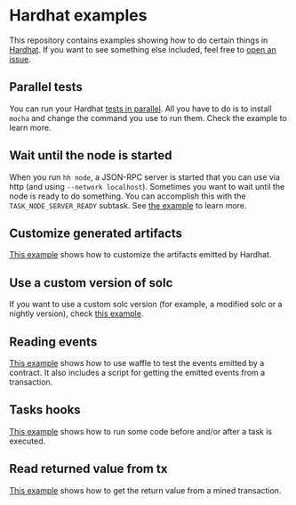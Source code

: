 # Hardhat examples

This repository contains examples showing how to do certain things in [Hardhat](http://hardhat.org/). If you want to
see something else included, feel free to [open an issue](https://github.com/fvictorio/hardhat-examples/issues/new).

## Parallel tests

You can run your Hardhat [tests in parallel](/parallel-tests). All you have to do is to install `mocha` and change the
command you use to run them. Check the example to learn more.

## Wait until the node is started

When you run `hh node`, a JSON-RPC server is started that you can use via http (and
using `--network localhost`). Sometimes you want to wait until the node is ready to
do something. You can accomplish this with the `TASK_NODE_SERVER_READY` subtask.
See [the example](/wait-until-node-ready) to learn more.

## Customize generated artifacts

[This example](/customize-artifacts) shows how to customize the artifacts emitted by Hardhat.

## Use a custom version of solc

If you want to use a custom solc version (for example, a modified solc or a nightly version), check [this
example](/custom-solc).

## Reading events

[This example](/reading-events) shows how to use waffle to test the events emitted by a contract.
It also includes a script for getting the emitted events from a transaction.

## Tasks hooks

[This example](/hooks) shows how to run some code before and/or after a task is executed.

## Read returned value from tx

[This example](/getting-tx-return-value) shows how to get the return value from a mined transaction.
